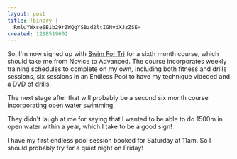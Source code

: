 ```yaml
---
layout: post
title: !binary |-
  RmluYWxseSBib29rZWQgYSBzd2ltIGNvdXJzZSE=
created: 1218519602
---
```

So, I'm now signed up with <a href="http://www.swimfortri.co.uk">Swim For Tri</a> for a sixth month course, which should take me from Novice to Advanced. The course incorporates weekly training schedules to complete on my own, including both fitness and drills sessions, six sessions in an Endless Pool to have my technique videoed and a DVD of drills.

The next stage after that will probably be a second six month course incorporating open water swimming.

They didn't laugh at me for saying that I wanted to be able to do 1500m in open water within a year, which I take to be a good sign!

I have my first endless pool session booked for Saturday at 11am. So I should probably try for a quiet night on Friday!
